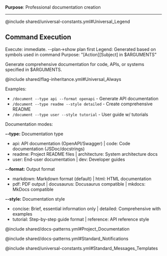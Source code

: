 **Purpose**: Professional documentation creation

---

@include shared/universal-constants.yml#Universal_Legend

## Command Execution
Execute: immediate. --plan→show plan first
Legend: Generated based on symbols used in command
Purpose: "[Action][Subject] in $ARGUMENTS"

Generate comprehensive documentation for code, APIs, or systems specified in $ARGUMENTS.

@include shared/flag-inheritance.yml#Universal_Always

Examples:
- `/document --type api --format openapi` - Generate API documentation
- `/document --type readme --style detailed` - Create comprehensive README
- `/document --type user --style tutorial` - User guide w/ tutorials

Documentation modes:

**--type:** Documentation type
- api: API documentation (OpenAPI/Swagger) | code: Code documentation (JSDoc/docstrings)
- readme: Project README files | architecture: System architecture docs
- user: End-user documentation | dev: Developer guides

**--format:** Output format  
- markdown: Markdown format (default) | html: HTML documentation
- pdf: PDF output | docusaurus: Docusaurus compatible | mkdocs: MkDocs compatible

**--style:** Documentation style
- concise: Brief, essential information only | detailed: Comprehensive with examples
- tutorial: Step-by-step guide format | reference: API reference style

@include shared/docs-patterns.yml#Project_Documentation

@include shared/docs-patterns.yml#Standard_Notifications

@include shared/universal-constants.yml#Standard_Messages_Templates

